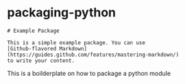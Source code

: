 # packaging-python

```
# Example Package

This is a simple example package. You can use
[Github-flavored Markdown](https://guides.github.com/features/mastering-markdown/)
to write your content.
```


This is a boilderplate on how to package a python module
